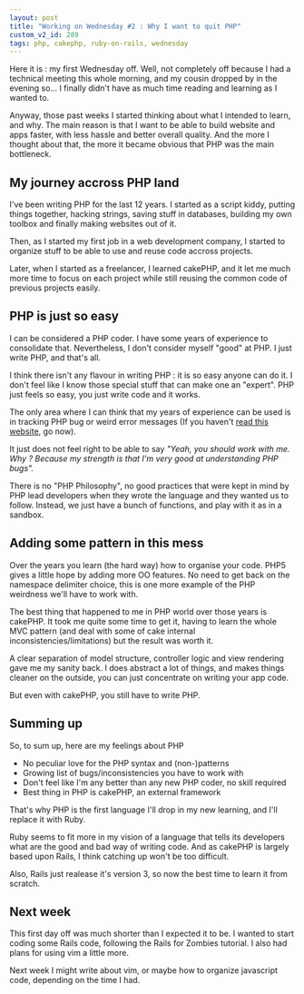 ```yaml
---
layout: post
title: "Working on Wednesday #2 : Why I want to quit PHP"
custom_v2_id: 289
tags: php, cakephp, ruby-on-rails, wednesday
---
```


Here it is : my first Wednesday off. Well, not completely off because I had a
technical meeting this whole morning, and my cousin dropped by in the evening
so... I finally didn't have as much time reading and learning as I wanted to.

Anyway, those past weeks I started thinking about what I intended to learn,
and why. The main reason is that I want to be able to build website and apps
faster, with less hassle and better overall quality. And the more I thought
about that, the more it became obvious that PHP was the main bottleneck.

## My journey accross PHP land

I've been writing PHP for the last 12 years. I started as a script kiddy,
putting things together, hacking strings, saving stuff in databases, building
my own toolbox and finally making websites out of it.

Then, as I started my first job in a web development company, I started to
organize stuff to be able to use and reuse code accross projects.

Later, when I started as a freelancer, I learned cakePHP, and it let me much
more time to focus on each project while still reusing the common code of
previous projects easily.

## PHP is just so easy

I can be considered a PHP coder. I have some years of experience to
consolidate that. Nevertheless, I don't consider myself "good" at PHP. I just
write PHP, and that's all.

I think there isn't any flavour in writing PHP : it is so easy anyone can do
it. I don't feel like I know those special stuff that can make one an
"expert". PHP just feels so easy, you just write code and it works.

The only area where I can think that my years of experience can be used is in
tracking PHP bug or weird error messages (If you haven't [read this
website](http://www.phpsadness.com/), go now).

It just does not feel right to be able to say _"Yeah, you should work with me.
Why ? Because my strength is that I'm very good at understanding PHP bugs"._

There is no "PHP Philosophy", no good practices that were kept in mind by PHP
lead developers when they wrote the language and they wanted us to follow.
Instead, we just have a bunch of functions, and play with it as in a sandbox.

## Adding some pattern in this mess

Over the years you learn (the hard way) how to organise your code. PHP5 gives
a little hope by adding more OO features. No need to get back on the namespace
delimiter choice, this is one more example of the PHP weirdness we'll have to
work with.

The best thing that happened to me in PHP world over those years is cakePHP.
It took me quite some time to get it, having to learn the whole MVC pattern
(and deal with some of cake internal inconsistencies/limitations) but the
result was worth it.

A clear separation of model structure, controller logic and view rendering
gave me my sanity back. I does abstract a lot of things, and makes things
cleaner on the outside, you can just concentrate on writing your app code.

But even with cakePHP, you still have to write PHP.

## Summing up

So, to sum up, here are my feelings about PHP

  * No peculiar love for the PHP syntax and (non-)patterns
  * Growing list of bugs/inconsistencies you have to work with
  * Don't feel like I'm any better than any new PHP coder, no skill required
  * Best thing in PHP is cakePHP, an external framework

That's why PHP is the first language I'll drop in my new learning, and I'll
replace it with Ruby.

Ruby seems to fit more in my vision of a language that tells its developers
what are the good and bad way of writing code. And as cakePHP is largely based
upon Rails, I think catching up won't be too difficult.

Also, Rails just realease it's version 3, so now the best time to learn it
from scratch.

## Next week

This first day off was much shorter than I expected it to be. I wanted to
start coding some Rails code, following the Rails for Zombies tutorial. I also
had plans for using vim a little more.

Next week I might write about vim, or maybe how to organize javascript code,
depending on the time I had.
